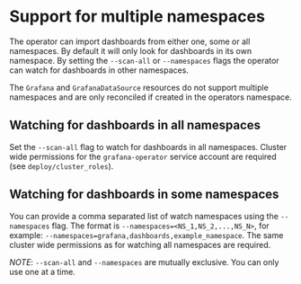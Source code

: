 # Support for multiple namespaces

The operator can import dashboards from either one, some or all namespaces. By default it will only look for dashboards in its own namespace.
By setting the `--scan-all` or `--namespaces` flags the operator can watch for dashboards in other namespaces.

The `Grafana` and `GrafanaDataSource` resources do not support multiple namespaces and are only reconciled if created in the operators namespace.

## Watching for dashboards in all namespaces

Set the `--scan-all` flag to watch for dashboards in all namespaces. Cluster wide permissions for the `grafana-operator` service account are required (see `deploy/cluster_roles`).

## Watching for dashboards in some namespaces

You can provide a comma separated list of watch namespaces using the `--namespaces` flag. The format is `--namespaces=<NS_1,NS_2,...,NS_N>`, for example: `--namespaces=grafana,dashboards,example_namespace`.
The same cluster wide permissions as for watching all namespaces are required.

*NOTE*: `--scan-all` and `--namespaces` are mutually exclusive. You can only use one at a time.